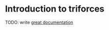 # Introduction to triforces

TODO: write [great documentation](http://jacobian.org/writing/great-documentation/what-to-write/)
